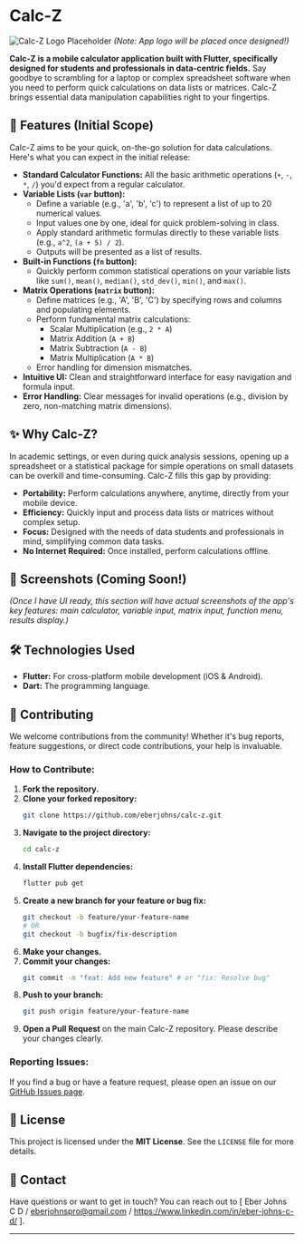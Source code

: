 # Calc-Z

![Calc-Z Logo Placeholder](https://via.placeholder.com/150/007AFF/FFFFFF?text=Calc-Z)
*(Note: App logo will be placed once designed!)*

**Calc-Z is a mobile calculator application built with Flutter, specifically designed for students and professionals in data-centric fields.** Say goodbye to scrambling for a laptop or complex spreadsheet software when you need to perform quick calculations on data lists or matrices. Calc-Z brings essential data manipulation capabilities right to your fingertips.

## 🚀 Features (Initial Scope)

Calc-Z aims to be your quick, on-the-go solution for data calculations. Here's what you can expect in the initial release:

* **Standard Calculator Functions:** All the basic arithmetic operations (`+`, `-`, `*`, `/`) you'd expect from a regular calculator.
* **Variable Lists (`var` button):**
    * Define a variable (e.g., 'a', 'b', 'c') to represent a list of up to 20 numerical values.
    * Input values one by one, ideal for quick problem-solving in class.
    * Apply standard arithmetic formulas directly to these variable lists (e.g., `a^2`, `(a + 5) / 2`).
    * Outputs will be presented as a list of results.
* **Built-in Functions (`fn` button):**
    * Quickly perform common statistical operations on your variable lists like `sum()`, `mean()`, `median()`, `std_dev()`, `min()`, and `max()`.
* **Matrix Operations (`matrix` button):**
    * Define matrices (e.g., 'A', 'B', 'C') by specifying rows and columns and populating elements.
    * Perform fundamental matrix calculations:
        * Scalar Multiplication (e.g., `2 * A`)
        * Matrix Addition (`A + B`)
        * Matrix Subtraction (`A - B`)
        * Matrix Multiplication (`A * B`)
    * Error handling for dimension mismatches.
* **Intuitive UI:** Clean and straightforward interface for easy navigation and formula input.
* **Error Handling:** Clear messages for invalid operations (e.g., division by zero, non-matching matrix dimensions).

## ✨ Why Calc-Z?

In academic settings, or even during quick analysis sessions, opening up a spreadsheet or a statistical package for simple operations on small datasets can be overkill and time-consuming. Calc-Z fills this gap by providing:

* **Portability:** Perform calculations anywhere, anytime, directly from your mobile device.
* **Efficiency:** Quickly input and process data lists or matrices without complex setup.
* **Focus:** Designed with the needs of data students and professionals in mind, simplifying common data tasks.
* **No Internet Required:** Once installed, perform calculations offline.

## 📱 Screenshots (Coming Soon!)

*(Once I have UI ready, this section will have actual screenshots of the app's key features: main calculator, variable input, matrix input, function menu, results display.)*

## 🛠️ Technologies Used

* **Flutter:** For cross-platform mobile development (iOS & Android).
* **Dart:** The programming language.

## 🤝 Contributing

We welcome contributions from the community! Whether it's bug reports, feature suggestions, or direct code contributions, your help is invaluable.

### How to Contribute:

1.  **Fork the repository.**
2.  **Clone your forked repository:**
    ```bash
    git clone https://github.com/eberjohns/calc-z.git
    ```
3.  **Navigate to the project directory:**
    ```bash
    cd calc-z
    ```
4.  **Install Flutter dependencies:**
    ```bash
    flutter pub get
    ```
5.  **Create a new branch for your feature or bug fix:**
    ```bash
    git checkout -b feature/your-feature-name
    # OR
    git checkout -b bugfix/fix-description
    ```
6.  **Make your changes.**
7.  **Commit your changes:**
    ```bash
    git commit -m "feat: Add new feature" # or "fix: Resolve bug"
    ```
8.  **Push to your branch:**
    ```bash
    git push origin feature/your-feature-name
    ```
9.  **Open a Pull Request** on the main Calc-Z repository. Please describe your changes clearly.

### Reporting Issues:

If you find a bug or have a feature request, please open an issue on our [GitHub Issues page](https://github.com/eberjohns/calc-z/issues).

## 📄 License

This project is licensed under the **MIT License**. See the `LICENSE` file for more details.

## 📧 Contact

Have questions or want to get in touch? You can reach out to
[ Eber Johns C D / eberjohnspro@gmail.com / https://www.linkedin.com/in/eber-johns-c-d/ ].

---
